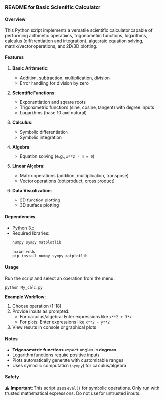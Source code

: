 ### README for Basic Scientific Calculator

#### Overview
This Python script implements a versatile scientific calculator capable of performing arithmetic operations, trigonometric functions, logarithms, calculus (differentiation and integration), algebraic equation solving, matrix/vector operations, and 2D/3D plotting.

#### Features
1. **Basic Arithmetic**:
   - Addition, subtraction, multiplication, division
   - Error handling for division by zero

2. **Scientific Functions**:
   - Exponentiation and square roots
   - Trigonometric functions (sine, cosine, tangent) with degree inputs
   - Logarithms (base 10 and natural)

3. **Calculus**:
   - Symbolic differentiation
   - Symbolic integration

4. **Algebra**:
   - Equation solving (e.g., `x**2 - 4 = 0`)

5. **Linear Algebra**:
   - Matrix operations (addition, multiplication, transpose)
   - Vector operations (dot product, cross product)

6. **Data Visualization**:
   - 2D function plotting
   - 3D surface plotting

#### Dependencies
- Python 3.x
- Required libraries:
  ```bash
  numpy sympy matplotlib
  ```
  Install with:  
  `pip install numpy sympy matplotlib`

#### Usage
Run the script and select an operation from the menu:
```bash
python My_calc.py
```

**Example Workflow**:
1. Choose operation (1-18)
2. Provide inputs as prompted:
   - For calculus/algebra: Enter expressions like `x**2 + 3*x`
   - For plots: Enter expressions like `x**2 + y**2`
3. View results in console or graphical plots

#### Notes
- **Trigonometric functions** expect angles in **degrees**
- Logarithm functions require positive inputs
- Plots automatically generate with customizable ranges
- Uses symbolic computation (`sympy`) for calculus/algebra

#### Safety
⚠️ **Important**: This script uses `eval()` for symbolic operations. Only run with trusted mathematical expressions. Do not use for untrusted inputs.

